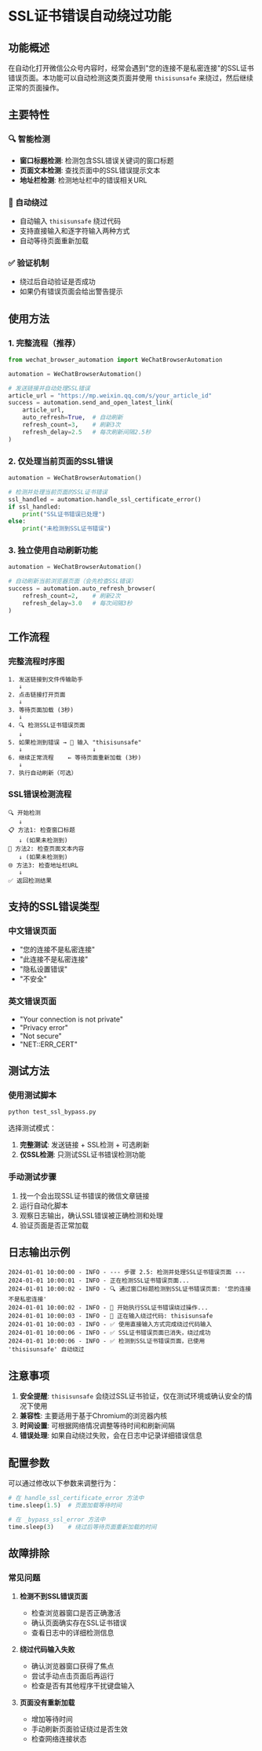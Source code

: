 # SSL证书错误自动绕过功能

## 功能概述

在自动化打开微信公众号内容时，经常会遇到"您的连接不是私密连接"的SSL证书错误页面。本功能可以自动检测这类页面并使用 `thisisunsafe` 来绕过，然后继续正常的页面操作。

## 主要特性

### 🔍 智能检测
- **窗口标题检测**: 检测包含SSL错误关键词的窗口标题
- **页面文本检测**: 查找页面中的SSL错误提示文本
- **地址栏检测**: 检测地址栏中的错误相关URL

### 🔧 自动绕过
- 自动输入 `thisisunsafe` 绕过代码
- 支持直接输入和逐字符输入两种方式
- 自动等待页面重新加载

### ✅ 验证机制
- 绕过后自动验证是否成功
- 如果仍有错误页面会给出警告提示

## 使用方法

### 1. 完整流程（推荐）

```python
from wechat_browser_automation import WeChatBrowserAutomation

automation = WeChatBrowserAutomation()

# 发送链接并自动处理SSL错误
article_url = "https://mp.weixin.qq.com/s/your_article_id"
success = automation.send_and_open_latest_link(
    article_url, 
    auto_refresh=True,  # 自动刷新
    refresh_count=3,    # 刷新3次
    refresh_delay=2.5   # 每次刷新间隔2.5秒
)
```

### 2. 仅处理当前页面的SSL错误

```python
automation = WeChatBrowserAutomation()

# 检测并处理当前页面的SSL证书错误
ssl_handled = automation.handle_ssl_certificate_error()
if ssl_handled:
    print("SSL证书错误已处理")
else:
    print("未检测到SSL证书错误")
```

### 3. 独立使用自动刷新功能

```python
automation = WeChatBrowserAutomation()

# 自动刷新当前浏览器页面（会先检查SSL错误）
success = automation.auto_refresh_browser(
    refresh_count=2,    # 刷新2次
    refresh_delay=3.0   # 每次间隔3秒
)
```

## 工作流程

### 完整流程时序图

```
1. 发送链接到文件传输助手
   ↓
2. 点击链接打开页面
   ↓
3. 等待页面加载 (3秒)
   ↓
4. 🔍 检测SSL证书错误页面
   ↓
5. 如果检测到错误 → 🔧 输入 "thisisunsafe"
   ↓                    ↓
6. 继续正常流程    ← 等待页面重新加载 (3秒)
   ↓
7. 执行自动刷新（可选）
```

### SSL错误检测流程

```
🔍 开始检测
   ↓
📋 方法1: 检查窗口标题
   ↓ (如果未检测到)
📄 方法2: 检查页面文本内容
   ↓ (如果未检测到)
🌐 方法3: 检查地址栏URL
   ↓
✅ 返回检测结果
```

## 支持的SSL错误类型

### 中文错误页面
- "您的连接不是私密连接"
- "此连接不是私密连接"
- "隐私设置错误"
- "不安全"

### 英文错误页面
- "Your connection is not private"
- "Privacy error"
- "Not secure"
- "NET::ERR_CERT"

## 测试方法

### 使用测试脚本

```bash
python test_ssl_bypass.py
```

选择测试模式：
1. **完整测试**: 发送链接 + SSL检测 + 可选刷新
2. **仅SSL检测**: 只测试SSL证书错误检测功能

### 手动测试步骤

1. 找一个会出现SSL证书错误的微信文章链接
2. 运行自动化脚本
3. 观察日志输出，确认SSL错误被正确检测和处理
4. 验证页面是否正常加载

## 日志输出示例

```
2024-01-01 10:00:00 - INFO - --- 步骤 2.5: 检测并处理SSL证书错误页面 ---
2024-01-01 10:00:01 - INFO - 正在检测SSL证书错误页面...
2024-01-01 10:00:02 - INFO - 🔍 通过窗口标题检测到SSL证书错误页面: '您的连接不是私密连接'
2024-01-01 10:00:02 - INFO - 🔧 开始执行SSL证书错误绕过操作...
2024-01-01 10:00:03 - INFO - 🔑 正在输入绕过代码: thisisunsafe
2024-01-01 10:00:03 - INFO - ✅ 使用直接输入方式完成绕过代码输入
2024-01-01 10:00:06 - INFO - ✅ SSL证书错误页面已消失，绕过成功
2024-01-01 10:00:06 - INFO - ✅ 检测到SSL证书错误页面，已使用 'thisisunsafe' 自动绕过
```

## 注意事项

1. **安全提醒**: `thisisunsafe` 会绕过SSL证书验证，仅在测试环境或确认安全的情况下使用
2. **兼容性**: 主要适用于基于Chromium的浏览器内核
3. **时间设置**: 可根据网络情况调整等待时间和刷新间隔
4. **错误处理**: 如果自动绕过失败，会在日志中记录详细错误信息

## 配置参数

可以通过修改以下参数来调整行为：

```python
# 在 handle_ssl_certificate_error 方法中
time.sleep(1.5)  # 页面加载等待时间

# 在 _bypass_ssl_error 方法中  
time.sleep(3)    # 绕过后等待页面重新加载的时间
```

## 故障排除

### 常见问题

1. **检测不到SSL错误页面**
   - 检查浏览器窗口是否正确激活
   - 确认页面确实存在SSL证书错误
   - 查看日志中的详细检测信息

2. **绕过代码输入失败**
   - 确认浏览器窗口获得了焦点
   - 尝试手动点击页面后再运行
   - 检查是否有其他程序干扰键盘输入

3. **页面没有重新加载**
   - 增加等待时间
   - 手动刷新页面验证绕过是否生效
   - 检查网络连接状态
